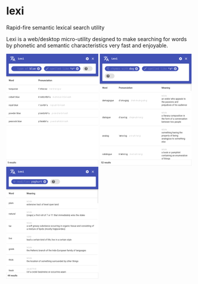 # lexi
Rapid-fire semantic lexical search utility

Lexi is a web/desktop micro-utility designed to make searching for words by phonetic and semantic characteristics very fast and enjoyable.

<img src="screenshots/blue.png" height="300"/> <img src="screenshots/dog.png" height="300"/> <img src="screenshots/yoghurt.png" height="300"/>
